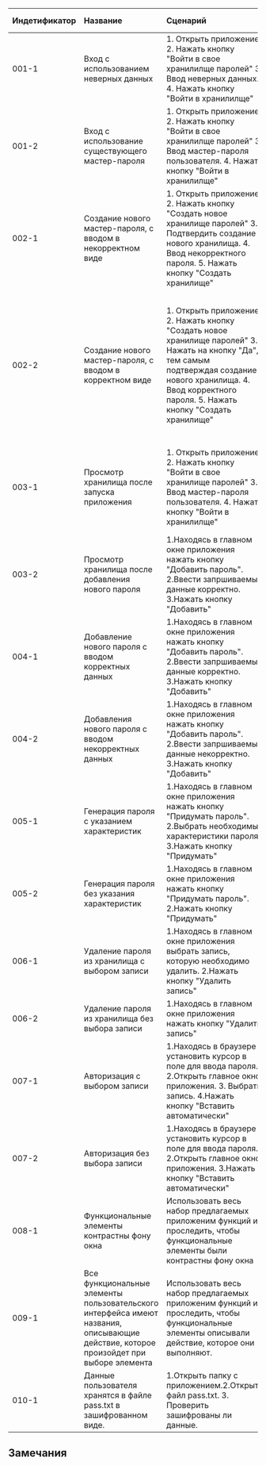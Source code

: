 |Индетификатор|Название|Сценарий|Ожидаемый результат|Фактический результат|Результат|
|:---|:---|:---|:---|:---|:---|
|001-1|Вход с использованием неверных данных|1. Открыть приложение. 2. Нажать кнопку "Войти в свое хранилилще паролей" 3. Ввод неверных данных. 4. Нажать кнопку "Войти в хранилилще"|Сообщение о неверно введенном пароле| ||
|001-2|Вход с использование существующего мастер-пароля|1. Открыть приложение. 2. Нажать кнопку "Войти в свое хранилилще паролей" 3. Ввод мастер-пароля пользователя. 4. Нажать кнопку "Войти в хранилилще"|Открытие главного окна приложения|||
|002-1|Создание нового мастер-пароля, с вводом в некорректном виде|1. Открыть приложение. 2. Нажать кнопку "Создать новое хранилище паролей" 3. Подтвердить создание нового хранилища. 4. Ввод некорректного пароля. 5. Нажать кнопку "Создать хранилище"|Сообщение о некорректно введенном пароле |||
|002-2|Создание нового мастер-пароля, с вводом в корректном виде|1. Открыть приложение. 2. Нажать кнопку "Создать новое хранилище паролей" 3. Нажать на кнопку "Да", тем самым подтверждая создание нового хранилища. 4. Ввод корректного пароля. 5. Нажать кнопку "Создать хранилище"|Сообщение о создании нового хранилища. Открытие главного окна приложения, на котором отображается пустое хранилище. В папке с приложением создается текстовый файл "pass.txt" |||
|003-1|Просмотр хранилища после запуска приложения|1. Открыть приложение. 2. Нажать кнопку "Войти в свое хранилище паролей" 3. Ввод мастер-пароля пользователя. 4. Нажать кнопку "Войти в хранилилще"|Открытие главного окна приложения, на котором отображаются данные пользователя, находящиеся в хранилище |||
|003-2|Просмотр хранилища после добавления нового пароля|1.Находясь в главном окне приложения нажать кнопку "Добавить пароль". 2.Ввести запршиваемые данные корректно. 3.Нажать кнопку "Добавить"|Сообщение о добавлении пароля. Отображение в главном окне приложения введенного пароля|||
|004-1|Добавление нового пароля с вводом корректных данных|1.Находясь в главном окне приложения нажать кнопку "Добавить пароль". 2.Ввести запршиваемые данные корректно. 3.Нажать кнопку "Добавить"|Сообщение о добавлении пароля.|||
|004-2|Добавления нового пароля с вводом некорректных данных|1.Находясь в главном окне приложения нажать кнопку "Добавить пароль". 2.Ввести запршиваемые данные некорректно. 3.Нажать кнопку "Добавить"|Сообщение о некорректности введенных данных.|||
|005-1|Генерация пароля с указанием характеристик|1.Находясь в главном окне приложения нажать кнопку "Придумать пароль". 2.Выбрать необходимые характеристики пароля. 3.Нажать кнопку "Придумать"|Отображение сгенерированного пароля.|||
|005-2|Генерация пароля без указания характеристик|1.Находясь в главном окне приложения нажать кнопку "Придумать пароль". 2.Нажать кнопку "Придумать"|Сообщение о необходимости выбрать характеристики .|||
|006-1|Удаление пароля из хранилища с выбором записи|1.Находясь в главном окне приложения выбрать запись, которую необходимо удалить. 2.Нажать кнопку "Удалить запись"|Удаленная запись больше не отображается на главном окне.|||
|006-2|Удаление пароля из хранилища без выбора записи|1.Находясь в главном окне приложения нажать кнопку "Удалить запись"|Никаких измений на главном окне не произойдет.|||
|007-1|Авторизация с выбором записи|1.Находясь в браузере установить курсор в поле для ввода пароля. 2.Открыть главное окно приложения. 3. Выбрать запись. 4.Нажать кнопку "Вставить автоматически"|Приложение сворачивается. В поле для ввода пароля появляется пароль, а в буфере обмена находится логин.|||
|007-2|Авторизация без выбора записи|1.Находясь в браузере установить курсор в поле для ввода пароля. 2.Открыть главное окно приложения. 3.Нажать кнопку "Вставить автоматически"|Приложение сворачивается. В поле для ввода пароля и в буфер обмена ничего не записывается.|||
|008-1|Функциональные элементы контрастны фону окна|Использовать весь набор предлагаемых приложеним функций и проследить, чтобы функциональные элементы были контрастны фону окна|Все поля ввода, кнопки и таблицы четко видны на фоне окна|||
|009-1|Все функциональные элементы пользовательского интерфейса имеют названия, описывающие действие, которое произойдет при выборе элемента|Использовать весь набор предлагаемых приложеним функций и проследить, чтобы функциональные элементы описывали действие, которое они выполняют.|Все поля ввода, кнопки и таблицы имеют названия|||
|010-1|Данные пользователя хранятся в файле pass.txt в зашифрованном виде.|1.Открыть папку с приложением.2.Открыть файл pass.txt. 3. Проверить зашифрованы ли данные.|Все данные пользователя находятся в файле pass.txt в зашифрованном виде.|||

## Замечания
